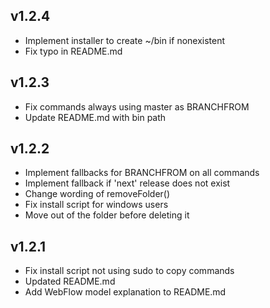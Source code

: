 ## v1.2.4
- Implement installer to create ~/bin if nonexistent
- Fix typo in README.md

## v1.2.3
- Fix commands always using master as BRANCHFROM
- Update README.md with bin path

## v1.2.2
- Implement fallbacks for BRANCHFROM on all commands
- Implement fallback if 'next' release does not exist
- Change wording of removeFolder()
- Fix install script for windows users
- Move out of the folder before deleting it

## v1.2.1
- Fix install script not using sudo to copy commands
- Updated README.md
- Add WebFlow model explanation to README.md

